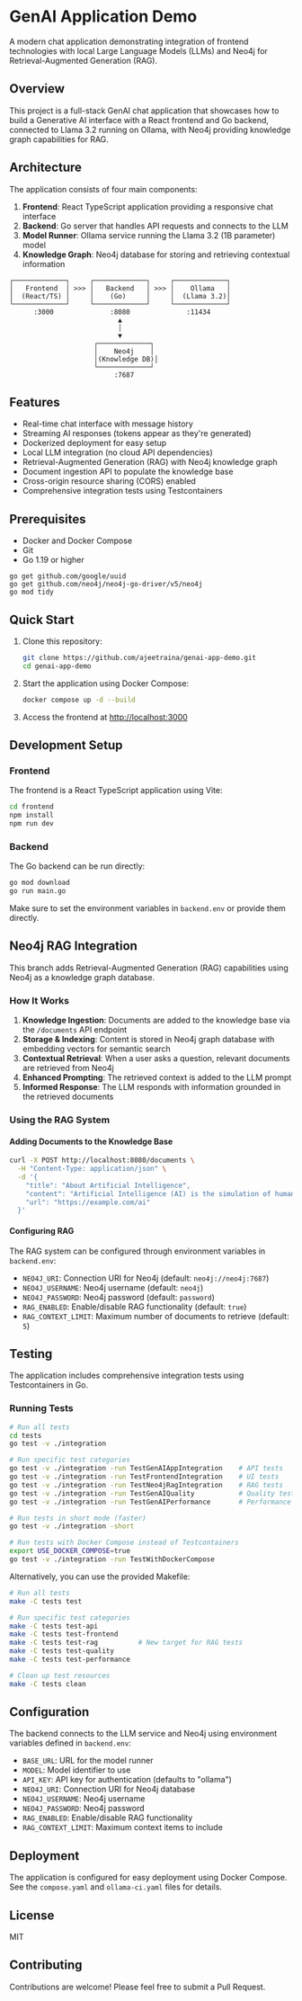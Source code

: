 # GenAI Application Demo

A modern chat application demonstrating integration of frontend technologies with local Large Language Models (LLMs) and Neo4j for Retrieval-Augmented Generation (RAG).

## Overview

This project is a full-stack GenAI chat application that showcases how to build a Generative AI interface with a React frontend and Go backend, connected to Llama 3.2 running on Ollama, with Neo4j providing knowledge graph capabilities for RAG.

## Architecture

The application consists of four main components:

1. **Frontend**: React TypeScript application providing a responsive chat interface
2. **Backend**: Go server that handles API requests and connects to the LLM
3. **Model Runner**: Ollama service running the Llama 3.2 (1B parameter) model
4. **Knowledge Graph**: Neo4j database for storing and retrieving contextual information

```
┌─────────────┐     ┌─────────────┐     ┌─────────────┐
│   Frontend  │ >>> │   Backend   │ >>> │    Ollama   │
│  (React/TS) │     │    (Go)     │     │  (Llama 3.2)│
└─────────────┘     └─────────────┘     └─────────────┘
      :3000              :8080              :11434
                           ▲
                           │
                           ▼
                     ┌─────────────┐
                     │    Neo4j    │
                     │(Knowledge DB)│
                     └─────────────┘
                          :7687
```

## Features

- Real-time chat interface with message history
- Streaming AI responses (tokens appear as they're generated)
- Dockerized deployment for easy setup
- Local LLM integration (no cloud API dependencies)
- Retrieval-Augmented Generation (RAG) with Neo4j knowledge graph
- Document ingestion API to populate the knowledge base
- Cross-origin resource sharing (CORS) enabled
- Comprehensive integration tests using Testcontainers

## Prerequisites

- Docker and Docker Compose
- Git
- Go 1.19 or higher

```
go get github.com/google/uuid
go get github.com/neo4j/neo4j-go-driver/v5/neo4j
go mod tidy
```

## Quick Start

1. Clone this repository:
   ```bash
   git clone https://github.com/ajeetraina/genai-app-demo.git
   cd genai-app-demo
   ```

2. Start the application using Docker Compose:
   ```bash
   docker compose up -d --build
   ```

3. Access the frontend at [http://localhost:3000](http://localhost:3000)

## Development Setup

### Frontend

The frontend is a React TypeScript application using Vite:

```bash
cd frontend
npm install
npm run dev
```

### Backend

The Go backend can be run directly:

```bash
go mod download
go run main.go
```

Make sure to set the environment variables in `backend.env` or provide them directly.

## Neo4j RAG Integration

This branch adds Retrieval-Augmented Generation (RAG) capabilities using Neo4j as a knowledge graph database.

### How It Works

1. **Knowledge Ingestion**: Documents are added to the knowledge base via the `/documents` API endpoint
2. **Storage & Indexing**: Content is stored in Neo4j graph database with embedding vectors for semantic search
3. **Contextual Retrieval**: When a user asks a question, relevant documents are retrieved from Neo4j
4. **Enhanced Prompting**: The retrieved context is added to the LLM prompt
5. **Informed Response**: The LLM responds with information grounded in the retrieved documents

### Using the RAG System

#### Adding Documents to the Knowledge Base

```bash
curl -X POST http://localhost:8080/documents \
  -H "Content-Type: application/json" \
  -d '{
    "title": "About Artificial Intelligence",
    "content": "Artificial Intelligence (AI) is the simulation of human intelligence processes by machines, especially computer systems.",
    "url": "https://example.com/ai"
  }'
```

#### Configuring RAG

The RAG system can be configured through environment variables in `backend.env`:

- `NEO4J_URI`: Connection URI for Neo4j (default: `neo4j://neo4j:7687`)
- `NEO4J_USERNAME`: Neo4j username (default: `neo4j`)
- `NEO4J_PASSWORD`: Neo4j password (default: `password`)
- `RAG_ENABLED`: Enable/disable RAG functionality (default: `true`)
- `RAG_CONTEXT_LIMIT`: Maximum number of documents to retrieve (default: `5`)

## Testing

The application includes comprehensive integration tests using Testcontainers in Go.

### Running Tests

```bash
# Run all tests
cd tests
go test -v ./integration

# Run specific test categories
go test -v ./integration -run TestGenAIAppIntegration    # API tests
go test -v ./integration -run TestFrontendIntegration    # UI tests
go test -v ./integration -run TestNeo4jRagIntegration    # RAG tests
go test -v ./integration -run TestGenAIQuality           # Quality tests
go test -v ./integration -run TestGenAIPerformance       # Performance tests

# Run tests in short mode (faster)
go test -v ./integration -short

# Run tests with Docker Compose instead of Testcontainers
export USE_DOCKER_COMPOSE=true
go test -v ./integration -run TestWithDockerCompose
```

Alternatively, you can use the provided Makefile:

```bash
# Run all tests
make -C tests test

# Run specific test categories
make -C tests test-api
make -C tests test-frontend
make -C tests test-rag          # New target for RAG tests
make -C tests test-quality
make -C tests test-performance

# Clean up test resources
make -C tests clean
```

## Configuration

The backend connects to the LLM service and Neo4j using environment variables defined in `backend.env`:

- `BASE_URL`: URL for the model runner
- `MODEL`: Model identifier to use
- `API_KEY`: API key for authentication (defaults to "ollama")
- `NEO4J_URI`: Connection URI for Neo4j database
- `NEO4J_USERNAME`: Neo4j username
- `NEO4J_PASSWORD`: Neo4j password
- `RAG_ENABLED`: Enable/disable RAG functionality
- `RAG_CONTEXT_LIMIT`: Maximum context items to include

## Deployment

The application is configured for easy deployment using Docker Compose. See the `compose.yaml` and `ollama-ci.yaml` files for details.

## License

MIT

## Contributing

Contributions are welcome! Please feel free to submit a Pull Request.
